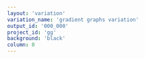 ```yaml
---
layout: 'variation'
variation_name: 'gradient graphs variation'
output_id: '000_000'
project_id: 'gg'
background: 'black'
column: 0
---
```

